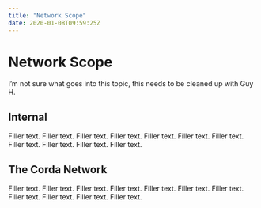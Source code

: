 ```yaml
---
title: "Network Scope"
date: 2020-01-08T09:59:25Z
---
```



# Network Scope
I’m not sure what goes into this topic, this needs to be cleaned up with Guy H.


## Internal
Filler text. Filler text. Filler text. Filler text. Filler text. Filler text. Filler text. Filler text. Filler text. Filler text. Filler text.


## The Corda Network
Filler text. Filler text. Filler text. Filler text. Filler text. Filler text. Filler text. Filler text. Filler text. Filler text. Filler text.


